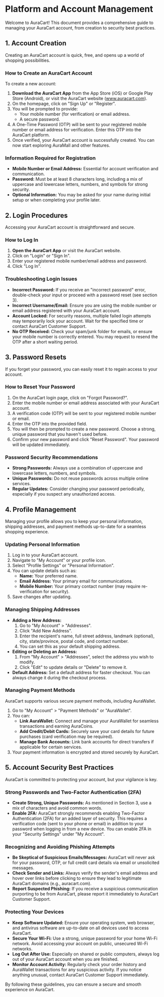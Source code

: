 # Platform and Account Management

Welcome to AuraCart! This document provides a comprehensive guide to managing your AuraCart account, from creation to security best practices.

## 1. Account Creation

Creating an AuraCart account is quick, free, and opens up a world of shopping possibilities.

### How to Create an AuraCart Account

To create a new account:
1.  **Download the AuraCart App** from the App Store (iOS) or Google Play Store (Android), or visit the AuraCart website (www.auracart.com).
2.  On the homepage, click on "Sign Up" or "Register".
3.  You will be prompted to provide:
    *   Your mobile number (for verification) or email address.
    *   A secure password.
4.  A One-Time Password (OTP) will be sent to your registered mobile number or email address for verification. Enter this OTP into the AuraCart platform.
5.  Once verified, your AuraCart account is successfully created. You can now start exploring AuraMall and other features.

### Information Required for Registration

*   **Mobile Number or Email Address:** Essential for account verification and communication.
*   **Password:** Must be at least 8 characters long, including a mix of uppercase and lowercase letters, numbers, and symbols for strong security.
*   **Optional Information:** You may be asked for your name during initial setup or when completing your profile later.

## 2. Login Procedures

Accessing your AuraCart account is straightforward and secure.

### How to Log In

1.  **Open the AuraCart App** or visit the AuraCart website.
2.  Click on "Login" or "Sign In".
3.  Enter your registered mobile number/email address and password.
4.  Click "Log In".

### Troubleshooting Login Issues

*   **Incorrect Password:** If you receive an "incorrect password" error, double-check your input or proceed with a password reset (see section 3).
*   **Incorrect Username/Email:** Ensure you are using the mobile number or email address registered with your AuraCart account.
*   **Account Locked:** For security reasons, multiple failed login attempts may temporarily lock your account. Wait for the specified time or contact AuraCart Customer Support.
*   **No OTP Received:** Check your spam/junk folder for emails, or ensure your mobile number is correctly entered. You may request to resend the OTP after a short waiting period.

## 3. Password Resets

If you forget your password, you can easily reset it to regain access to your account.

### How to Reset Your Password

1.  On the AuraCart login page, click on "Forgot Password?".
2.  Enter the mobile number or email address associated with your AuraCart account.
3.  A verification code (OTP) will be sent to your registered mobile number or email.
4.  Enter the OTP into the provided field.
5.  You will then be prompted to create a new password. Choose a strong, unique password that you haven't used before.
6.  Confirm your new password and click "Reset Password". Your password will be updated immediately.

### Password Security Recommendations

*   **Strong Passwords:** Always use a combination of uppercase and lowercase letters, numbers, and symbols.
*   **Unique Passwords:** Do not reuse passwords across multiple online services.
*   **Regular Updates:** Consider changing your password periodically, especially if you suspect any unauthorized access.

## 4. Profile Management

Managing your profile allows you to keep your personal information, shipping addresses, and payment methods up-to-date for a seamless shopping experience.

### Updating Personal Information

1.  Log in to your AuraCart account.
2.  Navigate to "My Account" or your profile icon.
3.  Select "Profile Settings" or "Personal Information".
4.  You can update details such as:
    *   **Name:** Your preferred name.
    *   **Email Address:** Your primary email for communications.
    *   **Mobile Number:** Your primary contact number (may require re-verification for security).
5.  Save changes after updating.

### Managing Shipping Addresses

*   **Adding a New Address:**
    1.  Go to "My Account" > "Addresses".
    2.  Click "Add New Address".
    3.  Enter the recipient's name, full street address, landmark (optional), city, state/province, postal code, and contact number.
    4.  You can set this as your default shipping address.
*   **Editing or Deleting an Address:**
    1.  From "My Account" > "Addresses", select the address you wish to modify.
    2.  Click "Edit" to update details or "Delete" to remove it.
*   **Default Address:** Set a default address for faster checkout. You can always change it during the checkout process.

### Managing Payment Methods

AuraCart supports various secure payment methods, including AuraWallet.

1.  Go to "My Account" > "Payment Methods" or "AuraWallet".
2.  You can:
    *   **Link AuraWallet:** Connect and manage your AuraWallet for seamless transactions and earning AuraCoins.
    *   **Add Credit/Debit Cards:** Securely save your card details for future purchases (card verification may be required).
    *   **Manage Bank Accounts:** Link bank accounts for direct transfers if applicable for certain services.
3.  Your payment information is encrypted and stored securely by AuraCart.

## 5. Account Security Best Practices

AuraCart is committed to protecting your account, but your vigilance is key.

### Strong Passwords and Two-Factor Authentication (2FA)

*   **Create Strong, Unique Passwords:** As mentioned in Section 3, use a mix of characters and avoid common words.
*   **Enable 2FA:** AuraCart strongly recommends enabling Two-Factor Authentication (2FA) for an added layer of security. This requires a verification code (sent to your phone or email) in addition to your password when logging in from a new device. You can enable 2FA in your "Security Settings" under "My Account".

### Recognizing and Avoiding Phishing Attempts

*   **Be Skeptical of Suspicious Emails/Messages:** AuraCart will never ask for your password, OTP, or full credit card details via email or unsolicited messages.
*   **Check Sender and Links:** Always verify the sender's email address and hover over links before clicking to ensure they lead to legitimate AuraCart domains (e.g., auracart.com).
*   **Report Suspected Phishing:** If you receive a suspicious communication purporting to be from AuraCart, please report it immediately to AuraCart Customer Support.

### Protecting Your Devices

*   **Keep Software Updated:** Ensure your operating system, web browser, and antivirus software are up-to-date on all devices used to access AuraCart.
*   **Secure Your Wi-Fi:** Use a strong, unique password for your home Wi-Fi network. Avoid accessing your account on public, unsecured Wi-Fi networks.
*   **Log Out After Use:** Especially on shared or public computers, always log out of your AuraCart account when you are finished.
*   **Monitor Account Activity:** Regularly check your order history and AuraWallet transactions for any suspicious activity. If you notice anything unusual, contact AuraCart Customer Support immediately.

By following these guidelines, you can ensure a secure and smooth experience on AuraCart.